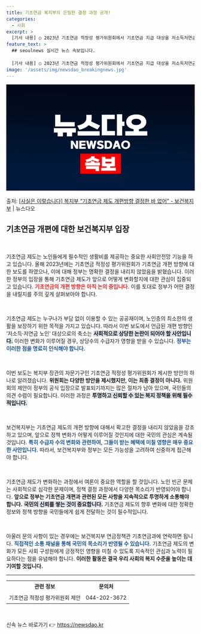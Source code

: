 ```yaml
---
title: 기초연금 복지부의 은밀한 결정 과정 공개!
categories:
  - 사회
excerpt: >
  [기사 내용] ○ 2023년 기초연금 적정성 평가위원회에서 기초연금 지급 대상을 저소득저연금 노인으로 축소하…
feature_text: >
  ## seoulnews 실시간 뉴스 속보입니다.

  [기사 내용] ○ 2023년 기초연금 적정성 평가위원회에서 기초연금 지급 대상을 저소득저연금 노인으로 축소하…
image: '/assets/img/newsdao_breakingnews.jpg'
---
```


![뉴스다오 속보](/assets/img/newsdao_breakingnews.jpg)

<p>출처: <a href="https://newsdao.kr/2211" rel="dofollow">[사실은 이렇습니다] 복지부 “기초연금 제도 개편방향 결정한 바 없어” - 보건복지부</a> | 뉴스다오</p>

<h2 data-ke-size="size26">기초연금 개편에 대한 보건복지부 입장</h2>

<p data-ke-size="size16">&nbsp;</p>

기초연금 제도는 노인들에게 필수적인 생활비를 제공하는 중요한 사회안전망 기능을 하고 있습니다. 올해 2023년에는 기초연금 적정성 평가위원회가 기초연금 개편 방향에 대한 보도를 하였으나, 이에 대해 정부는 명확한 결정을 내리지 않았음을 밝혔습니다. 이러한 정부의 입장을 통해 기초연금 제도가 앞으로 어떻게 변화할지에 대한 관심이 집중되고 있습니다. <b><span style="color: #ee2323;">기초연금의 개편 방향은 아직 논의 중입니다.</span></b> 이를 토대로 정부가 어떤 결정을 내릴지를 주의 깊게 살펴보아야 합니다.

<p data-ke-size="size16">&nbsp;</p>

기초연금 제도는 누구나가 부담 없이 이용할 수 있는 공공재이며, 노인층의 최소한의 생활을 보장하기 위한 목적을 가지고 있습니다. 따라서 이번 보도에서 언급된 개편 방향인 ‘저소득·저연금 노인’ 대상으로의 축소는 <b><span style="background-color: #21538527;">사회적으로 상당한 논란이 되어야 할 사안입니다.</span></b> 이러한 변화가 이루어질 경우, 상당수의 수급자가 영향을 받을 수 있습니다. <b><span style="color: #1a5490;">정부는 이러한 점을 명료히 인식해야 합니다.</span></b>

<p data-ke-size="size16">&nbsp;</p>

이번 보도는 복지부 장관의 자문기구인 기초연금 적정성 평가위원회가 제시한 방안의 하나로 알려졌습니다. <b><span style="ee2323;">위원회는 다양한 방안을 제시했지만, 이는 최종 결정이 아니다.</span></b> 위원회의 제안이 정부의 공식 입장으로 발표되기까지는 많은 절차가 남아 있으며, 국민들의 의견 수렴이 필요합니다. 이러한 과정은 <b><span style="background-color: #21538527;">투명하고 신뢰할 수 있는 복지 정책을 위해 필수적입니다.</span></b>

<p data-ke-size="size16">&nbsp;</p>

보건복지부는 기초연금 제도의 개편 방향에 대해서 확고한 결정을 내리지 않았음을 강조하고 있으며, 앞으로 정책 변화가 어떻게 이루어질 것인지에 대한 국민의 관심은 계속될 것입니다. <b><span style="color: #1a5490;">특히 수급자 수의 변화와 관련하여, 그들이 받는 혜택에 미칠 영향은 매우 중요한 사안입니다.</span></b> 따라서, 보건복지부와 정부는 모든 가능성을 고려하여 신중하게 접근해야 합니다.

<p data-ke-size="size16">&nbsp;</p>

기초연금 제도가 변화하는 과정에서 여론이 중요한 역할을 할 것입니다. 노인 빈곤 문제는 사회적으로 심각한 문제이며, 정책 결정 과정에서 다양한 목소리가 반영되어야 합니다. <b><span style="ee2323;">앞으로 정부는 기초연금 개편과 관련된 모든 사항을 지속적으로 투명하게 소통해야 합니다.</span></b> <b><span style="background-color: #21538527;">국민의 신뢰를 쌓는 것이 중요합니다.</span></b> 기초연금 제도의 향후 변화에 대한 정확한 정보와 정책 방향을 국민들에게 쉽게 전달하는 것이 필수적입니다.

<p data-ke-size="size16">&nbsp;</p>

아울러 문의 사항이 있는 경우에는 보건복지부 연금정책관 기초연금과에 연락하면 됩니다. <b><span style="color: #1a5490;">직접적인 소통 채널을 통해 국민의 목소리가 반영될 수 있습니다.</span></b> 기초연금 제도의 변화가 모든 사회 구성원에게 긍정적인 영향을 미칠 수 있도록 지속적인 관심과 노력이 필요하다는 점을 유념해야 합니다. <b><span style="ee2323;">이러한 활동은 결국 우리 사회의 복지 수준을 높이는 데 기여할 것입니다.</span></b>

<hr>

<table style="width: 100%; border-collapse: collapse;">
    <tbody>
        <tr>
            <td style="text-align: center; height: 25px;"><b>관련 정보</b></td>
            <td style="text-align: center; height: 25px;"><b>문의처</b></td>
        </tr>
        <tr>
            <td style="text-align: center; height: 25px;">기초연금 적정성 평가위원회 제안</td>
            <td style="text-align: center; height: 25px;">044-202-3672</td>
        </tr>
    </tbody>
</table>

<p data-ke-size="size16">&nbsp;</p> 

신속 뉴스 바로가기 👉 <a href="https://newsdao.kr" rel="dofollow">https://newsdao.kr</a>


